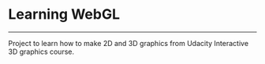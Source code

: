 # Learning WebGL
--------------------

Project to learn how to make 2D and 3D graphics from Udacity Interactive 3D graphics course.
